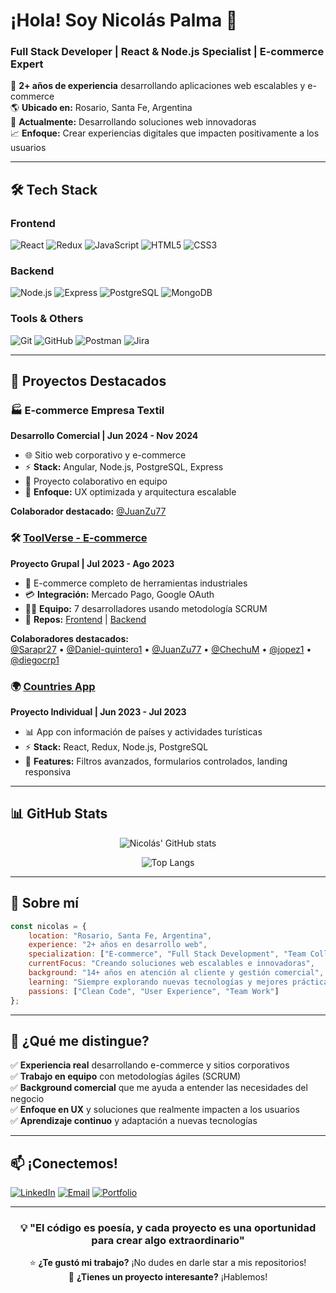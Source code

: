 # ¡Hola! Soy Nicolás Palma 👋

### Full Stack Developer | React & Node.js Specialist | E-commerce Expert

🚀 **2+ años de experiencia** desarrollando aplicaciones web escalables y e-commerce  
🌎 **Ubicado en:** Rosario, Santa Fe, Argentina  
💼 **Actualmente:** Desarrollando soluciones web innovadoras  
📈 **Enfoque:** Crear experiencias digitales que impacten positivamente a los usuarios

---

## 🛠️ Tech Stack

### Frontend
![React](https://img.shields.io/badge/-React-61DAFB?style=flat-square&logo=react&logoColor=white)
![Redux](https://img.shields.io/badge/-Redux-764ABC?style=flat-square&logo=redux&logoColor=white)
![JavaScript](https://img.shields.io/badge/-JavaScript-F7DF1E?style=flat-square&logo=javascript&logoColor=black)
![HTML5](https://img.shields.io/badge/-HTML5-E34F26?style=flat-square&logo=html5&logoColor=white)
![CSS3](https://img.shields.io/badge/-CSS3-1572B6?style=flat-square&logo=css3&logoColor=white)

### Backend
![Node.js](https://img.shields.io/badge/-Node.js-339933?style=flat-square&logo=node.js&logoColor=white)
![Express](https://img.shields.io/badge/-Express-000000?style=flat-square&logo=express&logoColor=white)
![PostgreSQL](https://img.shields.io/badge/-PostgreSQL-336791?style=flat-square&logo=postgresql&logoColor=white)
![MongoDB](https://img.shields.io/badge/-MongoDB-47A248?style=flat-square&logo=mongodb&logoColor=white)

### Tools & Others
![Git](https://img.shields.io/badge/-Git-F05032?style=flat-square&logo=git&logoColor=white)
![GitHub](https://img.shields.io/badge/-GitHub-181717?style=flat-square&logo=github&logoColor=white)
![Postman](https://img.shields.io/badge/-Postman-FF6C37?style=flat-square&logo=postman&logoColor=white)
![Jira](https://img.shields.io/badge/-Jira-0052CC?style=flat-square&logo=jira&logoColor=white)

---

## 🚀 Proyectos Destacados

### 🏭 E-commerce Empresa Textil
**Desarrollo Comercial | Jun 2024 - Nov 2024**
- 🌐 Sitio web corporativo y e-commerce
- ⚡ **Stack:** Angular, Node.js, PostgreSQL, Express
- 👥 Proyecto colaborativo en equipo
- 🎯 **Enfoque:** UX optimizada y arquitectura escalable

**Colaborador destacado:**
[@JuanZu77](https://github.com/JuanZu77)

### 🛠️ [ToolVerse - E-commerce](https://github.com/ngpalma/clientToolVerse)
**Proyecto Grupal | Jul 2023 - Ago 2023**
- 🛒 E-commerce completo de herramientas industriales
- 💳 **Integración:** Mercado Pago, Google OAuth
- 👨‍💻 **Equipo:** 7 desarrolladores usando metodología SCRUM
- 🔗 **Repos:** [Frontend](https://github.com/ngpalma/clientToolVerse) | [Backend](https://github.com/ngpalma/apiToolVerse)

**Colaboradores destacados:**  
[@Sarapr27](https://github.com/Sarapr27) • [@Daniel-quintero1](https://github.com/Daniel-quintero1) • [@JuanZu77](https://github.com/JuanZu77) • [@ChechuM](https://github.com/ChechuM) • [@jopez1](https://github.com/jopez1) • [@diegocrp1](https://github.com/diegocrp1)

### 🌍 [Countries App](https://github.com/ngpalma/Countries)
**Proyecto Individual | Jun 2023 - Jul 2023**
- 📊 App con información de países y actividades turísticas
- ⚡ **Stack:** React, Redux, Node.js, PostgreSQL
- 🎨 **Features:** Filtros avanzados, formularios controlados, landing responsiva

---

## 📊 GitHub Stats

<div align="center">
  
![Nicolás' GitHub stats](https://github-readme-stats.vercel.app/api?username=ngpalma&show_icons=true&theme=radical)

![Top Langs](https://github-readme-stats.vercel.app/api/top-langs/?username=ngpalma&layout=compact&theme=radical)

</div>

---

## 🌟 Sobre mí

```javascript
const nicolas = {
    location: "Rosario, Santa Fe, Argentina",
    experience: "2+ años en desarrollo web",
    specialization: ["E-commerce", "Full Stack Development", "Team Collaboration"],
    currentFocus: "Creando soluciones web escalables e innovadoras",
    background: "14+ años en atención al cliente y gestión comercial",
    learning: "Siempre explorando nuevas tecnologías y mejores prácticas",
    passions: ["Clean Code", "User Experience", "Team Work"]
};
```

---

## 🎯 ¿Qué me distingue?

✅ **Experiencia real** desarrollando e-commerce y sitios corporativos  
✅ **Trabajo en equipo** con metodologías ágiles (SCRUM)  
✅ **Background comercial** que me ayuda a entender las necesidades del negocio  
✅ **Enfoque en UX** y soluciones que realmente impacten a los usuarios  
✅ **Aprendizaje continuo** y adaptación a nuevas tecnologías  

---

## 📫 ¡Conectemos!

<div align="left">
  
[![LinkedIn](https://img.shields.io/badge/-LinkedIn-0A66C2?style=for-the-badge&logo=linkedin&logoColor=white)](https://www.linkedin.com/in/nicolas-gerardo-palma/)
[![Email](https://img.shields.io/badge/-Email-D14836?style=for-the-badge&logo=gmail&logoColor=white)](mailto:nicolasgerardopalma@gmail.com)
[![Portfolio](https://img.shields.io/badge/-Portfolio-000000?style=for-the-badge&logo=vercel&logoColor=white)](https://ngpalma.net.ar)

</div>

---

<div align="center">
  
### 💡 "El código es poesía, y cada proyecto es una oportunidad para crear algo extraordinario"

⭐ **¿Te gustó mi trabajo?** ¡No dudes en darle star a mis repositorios!  
💬 **¿Tienes un proyecto interesante?** ¡Hablemos!

</div>
